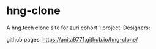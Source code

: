 # hng-clone

A hng.tech clone site for zuri cohort 1 project.
Designers: 


github pages: https://anita9771.github.io/hng-clone/
